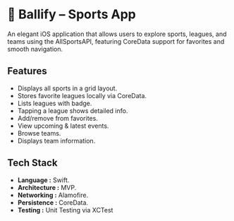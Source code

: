 # 🏀 Ballify – Sports App
An elegant iOS application that allows users to explore sports, leagues, and teams using the AllSportsAPI, featuring CoreData support for favorites and smooth navigation.

## Features

- Displays all sports in a grid layout.
- Stores favorite leagues locally via CoreData.
- Lists leagues with badge.
- Tapping a league shows detailed info.
- Add/remove from favorites.
- View upcoming & latest events.
- Browse teams.
- Displays team information.

## Tech Stack

- **Language :** Swift.
- **Architecture :** MVP.
- **Networking :** Alamofire.
- **Persistence :** CoreData.
- **Testing :** Unit Testing via XCTest
